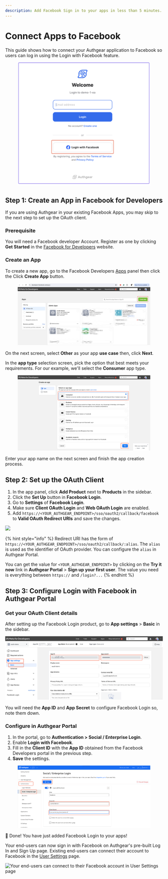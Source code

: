 ```yaml
---
description: Add Facebook Sign in to your apps in less than 5 minutes.
---
```


# Connect Apps to Facebook

This guide shows how to connect your Authgear application to Facebook so users can log in using the Login with Facebook feature.

<figure><img src="../../.gitbook/assets/authgear-login-fb.png" alt=""><figcaption></figcaption></figure>

## Step 1: Create an App in Facebook for Developers

If you are using Authgear in your existing Facebook Apps, you may skip to the next step to set up the OAuth client.

### Prerequisite

You will need a Facebook developer Account. Register as one by clicking **Get Started** in the [Facebook for Developers](https://developers.facebook.com/) website.

### Create an App

To create a new app, go to the Facebook Developers [Apps](https://developers.facebook.com/apps) panel then click the Click **Create App** button.

<figure><img src="../../.gitbook/assets/facebook-devs-app-landing.png" alt=""><figcaption></figcaption></figure>

On the next screen, select **Other** as your app **use case** then, click **Next**.

In the **app type** selection screen, pick the option that best meets your requirements. For our example, we'll select the **Consumer** app type.

<figure><img src="../../.gitbook/assets/facebook-devs-select-app-type.png" alt=""><figcaption></figcaption></figure>

Enter your app name on the next screen and finish the app creation process.

## Step 2: Set up the OAuth Client

1. In the app panel, click **Add Product** next to **Products** in the sidebar.
2. Click the **Set Up** button in **Facebook Login**.
3. Go to **Settings** of **Facebook Login**.
4. Make sure **Client OAuth Login** and **Web OAuth Login** are enabled.
5. Add `https://<YOUR_AUTHGEAR_ENDPOINT>/sso/oauth2/callback/facebook` to **Valid OAuth Redirect URIs** and save the changes.&#x20;

![](../../.gitbook/assets/facebook\_setup\_ouath\_client.png)

{% hint style="info" %}
Redirect URI has the form of `https://<YOUR_AUTHGEAR_ENDPOINT>/sso/oauth2/callback/:alias`. The `alias` is used as the identifier of OAuth provider. You can configure the `alias` in Authgear Portal.

You can get the value for `<YOUR_AUTHGEAR_ENDPOINT>` by clicking on the **Try it now** link in **Authgear Portal** >  **Sign up your first user**. The value you need is everything between `https://` and  `/login?...`
{% endhint %}



## Step 3: Configure Login with Facebook in Authgear Portal

### Get your OAuth Client details

After setting up the Facebook Login product, go to **App settings** > **Basic** in the sidebar.

![](../../.gitbook/assets/facebook-devs-oauth-details.png)

You will need the **App ID** and **App Secret** to configure Facebook Login so, note them down.

### Configure in Authgear Portal

1. In the portal, go to **Authentication > Social / Enterprise Login**.
2. Enable **Login with Facebook**.
3. Fill in the **Client ID** with the **App ID** obtained from the Facebook Developers portal in the previous step.
4. **Save** the settings.

<figure><img src="../../.gitbook/assets/authgear-social-fb.png" alt=""><figcaption></figcaption></figure>

🎉 Done! You have just added Facebook Login to your apps!

Your end-users can now sign in with Facebook on Authgear's pre-built Log In and Sign Up page. Existing end-users can connect their account to Facebook in the [User Settings](../customize/auth-ui.md) page.

![Your end-users can connect to their Facebook account in User Settings page](../../.gitbook/assets/connect\_with\_facebook.png)
